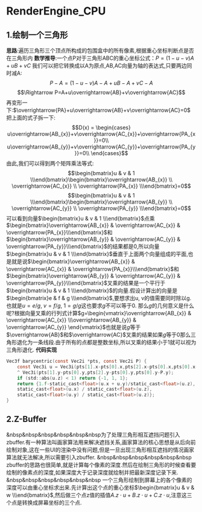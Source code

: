 # RenderEngine_CPU

## 1.绘制一个三角形
**思路**:遍历三角形三个顶点所构成的包围盒中的所有像素,根据重心坐标判断点是否在三角形内
**数学推导**:一个点P对于三角形ABC的重心坐标公式：$P=(1-u-v)A+uB+vC$
我们可以把它转换成以A为原点,AB,AC向量为轴的表达式,只要两边同时减A:
$$P-A=(1-u-v)A-A+uB-A+vC-A$$
$$\Rightarrow P=A+u\overrightarrow{AB}+v\overrightarrow{AC}$$
再变形一下:$\overrightarrow{PA}+u\overrightarrow{AB}+v\overrightarrow{AC}=0$
把上面的式子拆一下:
$$D(x) = \begin{cases}
u\overrightarrow{AB_{x}}+v\overrightarrow{AC_{x}}+\overrightarrow{PA_{x}}=0\\
u\overrightarrow{AB_{y}}+v\overrightarrow{AC_{y}}+\overrightarrow{PA_{y}}=0\\
\end{cases}$$
由此,我们可以得到两个矩阵乘法等式:
$$\begin{bmatrix}u & v & 1 \\\end{bmatrix}\begin{bmatrix}\overrightarrow{AB_{x}} \\ \overrightarrow{AC_{x}} \\ \overrightarrow{PA_{x}} \\\end{bmatrix}=0$$
$$\begin{bmatrix}u & v & 1 \\\end{bmatrix}\begin{bmatrix}\overrightarrow{AB_{y}} \\ \overrightarrow{AC_{y}} \\ \overrightarrow{PA_{y}} \\\end{bmatrix}=0$$
可以看到向量$\begin{bmatrix}u & v & 1 \\\end{bmatrix}$点乘$\begin{bmatrix}\overrightarrow{AB_{x}} & \overrightarrow{AC_{x}} & \overrightarrow{PA_{x}}\\\end{bmatrix}$和$\begin{bmatrix}\overrightarrow{AB_{y}} & \overrightarrow{AC_{y}} & \overrightarrow{PA_{y}}\\\end{bmatrix}$的结果都是0,所以向量$\begin{bmatrix}u & v & 1 \\\end{bmatrix}$垂直于上面两个向量组成的平面,也是就是说$\begin{bmatrix}\overrightarrow{AB_{x}} & \overrightarrow{AC_{x}} & \overrightarrow{PA_{x}}\\\end{bmatrix}$和$\begin{bmatrix}\overrightarrow{AB_{y}} & \overrightarrow{AC_{y}} & \overrightarrow{PA_{y}}\\\end{bmatrix}$叉乘的结果是一个平行于$\begin{bmatrix}u & v & 1 \\\end{bmatrix}$的向量.假设计算出的向量是$\begin{bmatrix}e & f & g \\\end{bmatrix}$,要想求出u, v的值需要同时除以g.也就是$u=e/g$, $v=f/g$, $1=g/g$这也要求$g$不可以等于0.
那么$g$的几何意义是什么呢?根据向量叉乘的行列式计算$g=\begin{vmatrix}\overrightarrow{AB_{x}} & \overrightarrow{AC_{x}} \\\overrightarrow{AB_{y}} & \overrightarrow{AC_{y}} \end{vmatrix}$也就是说$g$等于$\overrightarrow{AB}$和$\overrightarrow{AC}$叉乘的结果如果$g$等于0那么三角形退化为一条线段.由于所有的点都是整数坐标,所以叉乘的结果小于1就可以视为三角形退化.
**代码实现**
```c
Vec3f barycentric(const Vec2i *pts, const Vec2i P) {  
    const Vec3i u = Vec3i(pts[1].x-pts[0].x,pts[2].x-pts[0].x,pts[0].x-P.x)
    ^ Vec3i(pts[1].y-pts[0].y,pts[2].y-pts[0].y,pts[0].y-P.y);  
    if (std::abs(u.z) < 1) return {-1, 1, 1};  
    return {1.f-static_cast<float>(u.x + u.y)/static_cast<float>(u.z),
    static_cast<float>(u.x) / static_cast<float>(u.z),
    static_cast<float>(u.y) / static_cast<float>(u.z)};  
}
```
## 2.Z-Buffer
  &nbsp&nbsp&nbsp&nbsp&nbsp&nbsp为了处理三角形相互遮挡问题引入zbuffer.有一种算法叫画家算法用来解决遮挡关系,画家算法的核心思想是从后向前绘制对象,这在一些UI的渲染中没有问题,但是一旦出现三角形相互遮挡的情况画家算法就无法解决,所以需要引入zbuffer.
&nbsp&nbsp&nbsp&nbsp&nbsp&nbsp zbuffer的思路也很简单,就是计算每个像素的深度.然后在绘制三角形的时候查看要绘制的像素点的深度,如果深度大于记录深度就绘制并把最新深度记录下来.
&nbsp&nbsp&nbsp&nbsp&nbsp&nbsp 一个三角形绘制到屏幕上的各个像素的深度可以由重心坐标求出来.先计算出这个点的重心坐标$\begin{bmatrix}u & v & w \\\end{bmatrix}$,然后做三个点z值的插值$A.z\cdot u+B.z\cdot u+C.z\cdot u$,注意这三个点是转换成屏幕坐标的三个点.
